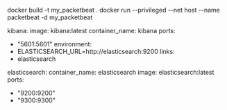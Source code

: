 

docker build -t my_packetbeat .
docker run --privileged --net host --name packetbeat -d my_packetbeat


kibana:
  image: kibana:latest
  container_name: kibana
  ports:
   - "5601:5601"
  environment:
   - ELASTICSEARCH_URL=http://elasticsearch:9200
  links:
   - elasticsearch

elasticsearch:
  container_name: elasticsearch
  image: elasticsearch:latest
  ports:
   - "9200:9200"
   - "9300:9300"
